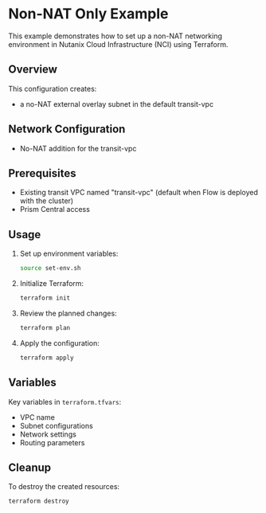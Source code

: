 # Non-NAT Only Example

This example demonstrates how to set up a non-NAT networking environment in Nutanix Cloud Infrastructure (NCI) using Terraform.

## Overview

This configuration creates:
- a no-NAT external overlay subnet in the default transit-vpc

## Network Configuration

- No-NAT addition for the transit-vpc

## Prerequisites

- Existing transit VPC named "transit-vpc" (default when Flow is deployed with the cluster)
- Prism Central access

## Usage

1. Set up environment variables:
   ```bash
   source set-env.sh
   ```

2. Initialize Terraform:
   ```bash
   terraform init
   ```

3. Review the planned changes:
   ```bash
   terraform plan
   ```

4. Apply the configuration:
   ```bash
   terraform apply
   ```


## Variables

Key variables in `terraform.tfvars`:
- VPC name
- Subnet configurations
- Network settings
- Routing parameters

## Cleanup

To destroy the created resources:
```bash
terraform destroy
``` 